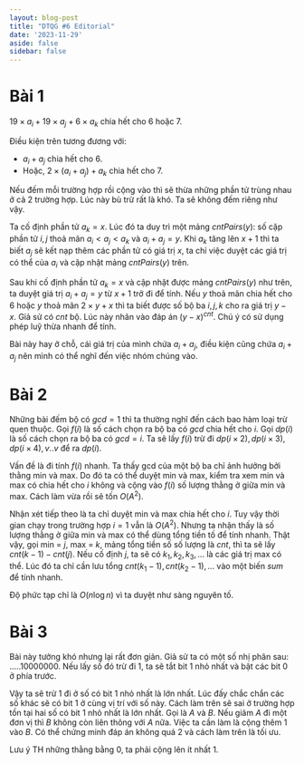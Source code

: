```yaml
---
layout: blog-post
title: "DTQG #6 Editorial"
date: '2023-11-29'
aside: false
sidebar: false
---
```


# Bài 1

$19 \times a_i + 19 \times a_j + 6 \times a_k$ chia hết cho $6$ hoặc $7$. 

Điều kiện trên tương đương với:
- $a_i + a_j$ chia hết cho $6$.
- Hoặc, $2 \times (a_i + a_j) + a_k$ chia hết cho $7$.

Nếu đếm mỗi trường hợp rồi cộng vào thì sẽ thừa những phần tử trùng nhau ở cả $2$ trường hợp. Lúc này bù trừ rất là khó. Ta sẽ không đếm riêng như vậy.

Ta cố định phần tử $a_k = x$. Lúc đó ta duy trì một mảng $cntPairs(y):$ số cặp phần tử $i, j$ thoả mãn $a_i < a_j < a_k$ và $a_i + a_j = y$. Khi $a_k$ tăng lên $x + 1$ thì ta biết $a_j$ sẽ kết nạp thêm các phần tử có giá trị $x$, ta chỉ việc duyệt các giá trị có thể của $a_i$ và cập nhật mảng $cntPairs(y)$ trên. 

Sau khi cố định phần tử $a_k = x$ và cập nhật được mảng $cntPairs(y)$ như trên, ta duyệt giá trị $a_i + a_j = y$ từ $x + 1$ trở đi để tính. Nếu $y$ thoả mãn chia hết cho $6$ hoặc $y$ thoả mãn $2 \times y + x$ thì ta biết được số bộ ba $i, j, k$ cho ra giá trị $y - x$. Giả sử có $cnt$ bộ. Lúc này nhân vào đáp án $(y - x)^{cnt}$. Chú ý có sử dụng phép luỹ thừa nhanh để tính.

Bài này hay ở chỗ, cái giá trị của mình chứa $a_i + a_j$, điều kiện cũng chứa $a_i + a_j$ nên mình có thể nghĩ đến việc nhóm chúng vào.

# Bài 2

Những bài đếm bộ có $gcd = 1$ thì ta thường nghĩ đến cách bao hàm loại trừ quen thuộc. Gọi $f(i)$ là số cách chọn ra bộ ba có $gcd$ chia hết cho $i$. Gọi $dp(i)$ là số cách chọn ra bộ ba có $gcd = i$. Ta sẽ lấy $f(i)$ trừ đi $dp(i \times 2), dp(i \times 3), dp(i \times 4), v..v$ để ra $dp(i)$.

Vấn đề là đi tính $f(i)$ nhanh. Ta thấy gcd của một bộ ba chỉ ảnh hưởng bởi thằng min và max. Do đó ta có thể duyệt min và max, kiểm tra xem min và max có chia hết cho $i$ không và cộng vào $f(i)$ số lượng thằng ở giữa min và max. Cách làm vừa rồi sẽ tốn $O(A^2)$. 

Nhận xét tiếp theo là ta chỉ duyệt min và max chia hết cho $i$. Tuy vậy thời gian chạy trong trường hợp $i = 1$ vẫn là $O(A^2)$. Nhưng ta nhận thấy là số lượng thằng ở giữa min và max có thể dùng tổng tiền tố để tính nhanh. Thật vậy, gọi min = $j$, max = $k$, mảng tổng tiền số số lượng là $cnt$, thì ta sẽ lấy $cnt(k - 1) - cnt(j)$. Nếu cố định $j$, ta sẽ có $k_1, k_2, k_3, ...$ là các giá trị max có thể. Lúc đó ta chỉ cần lưu tổng $cnt(k_1 - 1), cnt(k_2 - 1), ...$ vào một biến $sum$ để tính nhanh.

Độ phức tạp chỉ là $O(n \log n)$ vì ta duyệt như sàng nguyên tố.

# Bài 3

Bài này tưởng khó nhưng lại rất đơn giản. Giả sử ta có một số nhị phân sau: $.....10000000$. Nếu lấy số đó trừ đi $1$, ta sẽ tắt bit $1$ nhỏ nhất và bật các bit $0$ ở phía trước.

Vậy ta sẽ trừ $1$ đi ở số có bit $1$ nhỏ nhất là lớn nhất. Lúc đấy chắc chắn các số khác sẽ có bit $1$ ở cùng vị trí với số này. Cách làm trên sẽ sai ở trường hợp tồn tại hai số có bit $1$ nhỏ nhất là lớn nhất. Gọi là $A$ và $B$. Nếu giảm $A$ đi một đơn vị thì $B$ không còn liên thông với $A$ nữa. Việc ta cần làm là cộng thêm $1$ vào $B$. Có thể chứng minh đáp án không quá $2$ và cách làm trên là tối ưu.

Lưu ý TH những thằng bằng $0$, ta phải cộng lên ít nhất $1$.